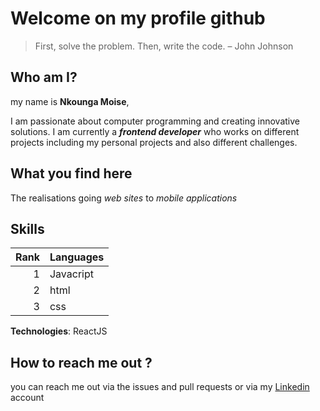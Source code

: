 # Welcome on my profile github


> First, solve the problem. Then, write the code. – John Johnson

## Who am I?
my name is **Nkounga Moise**,

I am passionate about computer programming and creating innovative solutions. I am currently a ***frontend developer*** who works on different projects including my personal projects and also different challenges.

## What you find here 
The realisations going  *web sites* to *mobile applications*

## Skills

  | Rank | Languages       |
  |-----:|---------------  |
  |     1|   Javacript     |
  |     2|   html          |
  |     3|   css           |

**Technologies**: ReactJS
 ## How to reach me out ?
  you can reach me out via the issues and pull requests or via my [Linkedin](https://www.linkedin.com/feed/) account





  
<!--
**yagami691/yagami691** is a ✨ _special_ ✨ repository because its `README.md` (this file) appears on your GitHub profile.

Here are some ideas to get you started:

- 🔭 I’m currently working on ...
- 🌱 I’m currently learning ...
- 👯 I’m looking to collaborate on ...
- 🤔 I’m looking for help with ...
- 💬 Ask me about ...
- 📫 How to reach me: ...
- 😄 Pronouns: ...
- ⚡ Fun fact: ...
-->
